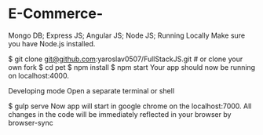 # E-Commerce-

Mongo DB;
Express JS;
Angular JS;
Node JS;
Running Locally
Make sure you have Node.js installed.

$ git clone git@github.com:yaroslav0507/FullStackJS.git # or clone your own fork
$ cd pet
$ npm install
$ npm start
Your app should now be running on localhost:4000.

Developing mode
Open a separate terminal or shell

$ gulp serve
Now app will start in google chrome on the localhost:7000. All changes in the code will be immediately reflected in your browser by browser-sync
